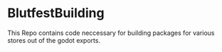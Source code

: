 # BlutfestBuilding
This Repo contains code neccessary for building packages for various stores out of the godot exports.
